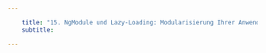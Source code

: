 ```yaml
---

    title: "15. NgModule und Lazy-Loading: Modularisierung Ihrer Anwendung"
    subtitle: 

---
```

